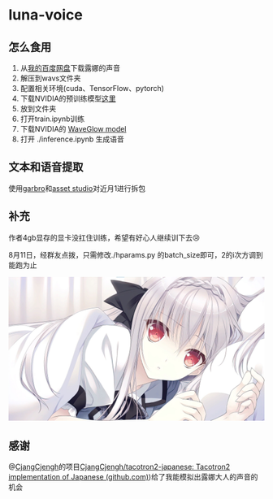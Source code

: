 # luna-voice
## 怎么食用

1. 从[我的百度网盘](https://pan.baidu.com/s/1P2XVahQcLuILjRbSfQRNvQ?pwd=1234)下载露娜的声音
2. 解压到wavs文件夹
3. 配置相关环境(cuda、TensorFlow、pytorch)
4. 下载NVIDIA的预训练模型[这里](https://drive.google.com/file/d/1c5ZTuT7J08wLUoVZ2KkUs_VdZuJ86ZqA/view?usp=sharing)
5. 放到文件夹
6. 打开train.ipynb训练
7. 下载NVIDIA的 [WaveGlow model](https://drive.google.com/open?id=1rpK8CzAAirq9sWZhe9nlfvxMF1dRgFbF)
8. 打开 ./inference.ipynb 生成语音

## 文本和语音提取

使用[garbro](https://github.com/morkt/GARbro)和[asset studio](https://github.com/Perfare/AssetStudio)对近月1进行拆包

## 补充

作者4gb显存的显卡没扛住训练，希望有好心人继续训下去:cry:

8月11日，经群友点拨，只需修改./hparams.py 的batch_size即可，2的i次方调到能跑为止

![luna](./luna.jpg)



## 感谢

@[CjangCjengh](https://github.com/CjangCjengh/tacotron2-japanese/commits?author=CjangCjengh)的项目[CjangCjengh/tacotron2-japanese: Tacotron2 implementation of Japanese (github.com)](https://github.com/CjangCjengh/tacotron2-japanese))给了我能模拟出露娜大人的声音的机会

